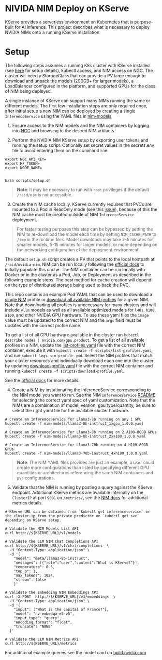 # NIVIDA NIM Deploy on KServe
[KServe](https://github.com/kserve/kserve) provides a serverless environment on Kubernetes that is purpose-built for AI inference. This project describes what is necessary to deploy NVIDIA NIMs onto a running KServe installation.

# Setup

The following steps assumes a running K8s cluster with KServe installed (see [here](https://github.com/NVIDIA/cloud-native-stack/tree/master/playbooks#enable-kserve-on-cns) for setup details), kubectl access, and NIM access on NGC. The cluster will need a StorageClass that can provide a PV large enough to download and unpack the models (200GB+ for larger models), a LoadBalancer configured in the platform, and supported GPUs for the class of NIM being deployed.

A single instance of KServe can support many NIMs running the same or different models. The first few installation steps are only required once, after initial setup a new NIM can be deployed by creating a single `InferenceService` using the YAML files in [nim-models](https://github.com/NVIDIA/nim-deploy/tree/main/kserve/nim-models).

1. Ensure access to the NIM models and the NIM containers by logging into [NGC](https://ngc.nvidia.com/) and browsing to the desired NIM artifacts.

2. Perform the NVIDIA NIM KServe setup by exporting user tokens and running the setup script. Optionally set secret values in the secrets.env file to avoid entering them on the command line.
```
export NGC_API_KEY=
export HF_TOKEN=
export NODE_NAME=


bash scripts/setup.sh
```

> **Note**: It may be necessary to run with `root` privileges if the default `/raid/nim` is not accessible.

3. Create the NIM cache locally. KServe currently requires that PVCs are mounted to a Pod in ReadOnly mode (see this [issue](https://github.com/kserve/kserve/issues/3687)), because of this the NIM cache must be created outside of NIM `InferenceService` deployment.

> For faster testing purposes this step can be bypassed by setting the NIM to re-download the model each time by setting `NIM_CACHE_PATH` to `/tmp` in the runtime files. Model downloads may take 2-5 minutes for smaller models, 5-15 minutes for larger models, or more depending on the networking configuration of the deployment environment.

The default `setup.sh` script creates a PV that points to the local hostpath at `/raid/nvidia-nim`. NIM can be run locally following the [official docs](https://docs.nvidia.com/nim/large-language-models/latest/getting-started.html#launch-nvidia-nim-for-llms) to initially populate this cache. The NIM container can be run locally with Docker or in the cluster as a Pod, Job, or Deployment as described in the following example steps. The best method for cache creation will depend on the type of distributed storage being used to back the PVC.

This repo contains an example Pod YAML that can be used to download a [single NIM](https://github.com/NVIDIA/nim-deploy/blob/main/kserve/scripts/download-profile.yaml) profile or [download all available NIM profiles](https://github.com/NVIDIA/nim-deploy/blob/main/kserve/scripts/download-all.yaml) for a given NIM. Note that downloading all profiles is unnecessary for many clusters and will include `vllm` models as well as all available optimized models for `l40s`, `h100`, `a100`, and other NVIDIA GPU hardware. To use these yaml files the `image` value must be updated to the correct NIM and the `args` field must be updates with the correct profile name.

To get a list of all GPU hardware available in the cluster run `kubectl describe nodes | nvidia.com/gpu.product`. To get a list of all available profiles in a NIM, update the [list-profiles.yaml](https://github.com/NVIDIA/nim-deploy/blob/main/kserve/scripts/list-profiles.yaml) file with the correct NIM container, execute it with `kubectl create -f scripts/list-profiles.yaml`, and run `kubectl logs nim-profile-pod`. Select the NIM profiles that match your cluster resources and individually download each one into the cluster by updating [download-profile.yaml](https://github.com/NVIDIA/nim-deploy/blob/main/kserve/scripts/download-profile.yaml) file with the correct NIM container and running `kubectl create -f scripts/download-profile.yaml`.

See the [official docs](https://docs.nvidia.com/nim/large-language-models/latest/getting-started.html#serving-models-from-local-assets) for more details.

4. Create a NIM by instationating the InferenceService corresponding to the NIM model you want to run. See the NIM  `InferenceService` [README](https://github.com/NVIDIA/nim-deploy/blob/main/kserve/nim-models/README.md) for selecting the correct yaml spec of yaml customization. Note that the NIMs are a combination of model, version, gpu type/quantity, be sure to select the right yaml file for the available cluster hardware.

```
# Create an InferenceService for Llama3-8b running on any 1 GPU
kubectl create -f nim-models/llama3-8b-instruct_1xgpu_1.0.0.yaml

# Create an InferenceService for Llama3-8b running on 2 A100-80GB GPUs
kubectl create -f nim-models/llama3-8b-instruct_2xa100_1.0.0.yaml

# Create an InferenceService for Llama3-70b running on 4 H100-80GB GPUs
kubectl create -f nim-models/llama3-70b-instruct_4xh100_1.0.0.yaml
```

 > **Note**: The NIM YAML files  provides are just an example, a user could create more configurations than listed by specifying different GPU quantities or architectures referencing the same NIM containers and `pvc` configurations.

5. Validate that the NIM is running by posting a query against the KServe endpoint. Additional KServe metrics are available internally on the `ClusterIP` at port `9091` on `/metrics/`, see the [NIM docs](https://docs.nvidia.com/nim/large-language-models/latest/observability.html) for additional metrics details.

```
# KServe URL can be obtained from `kubectl get inferenceservice` or the cluster-ip from the private predictor on `kubectl get svc` depending on KServe setup.

# Validate the NIM Models List API
curl http://${KSERVE_URL}/v1/models

# Validate the LLM NIM Chat Completions API
curl http://${KSERVE_URL}/v1/chat/completions  \
  -H "Content-Type: application/json" \
  -d '{
    "model": "meta/llama3-8b-instruct",
    "messages": [{"role":"user","content":"What is KServe?"}],
    "temperature": 0.5,   
    "top_p": 1,
    "max_tokens": 1024,
    "stream": false 
    }'

# Validate the Embedding NIM Embeddings API
curl -X POST  http://${KSERVE_URL}/v1/embeddings  \
  -H "Content-Type: application/json" \
  -d '{
    "input": ["What is the capital of France?"],
    "model": "nv-embedqa-e5-v5",
    "input_type": "query",
    "encoding_format": "float",
    "truncate": "NONE"
  }'

# Validate the LLM NIM Metrics API
curl http://${KSERVE_URL}/metrics

```

For additional example queries see the model card on [build.nvidia.com](https://build.nvidia.com/meta/llama3-70b)
